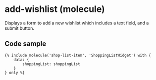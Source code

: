 # add-wishlist (molecule)

Displays a form to add a new wishlist which includes a text field, and a submit button.

## Code sample 

```
{% include molecule('shop-list-item', 'ShoppingListWidget') with {
    data: {
        shoppingList: shoppingList
    }
} only %}
```

